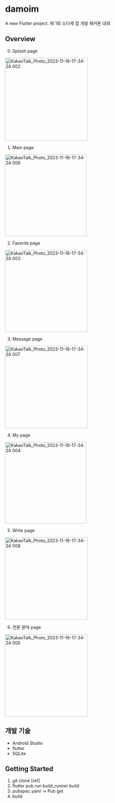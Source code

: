 # damoim

A new Flutter project.
제 1회 소다제 앱 개발 해커톤 대회

## Overview
0. Splash page
<img width="269" alt="KakaoTalk_Photo_2023-11-18-17-34-24 002" src="https://github.com/gyuminv2/da-moim/assets/48640323/1ca093ba-cc93-4007-b8cf-d7c318e9bbfc">

1. Main page
<img width="266" alt="KakaoTalk_Photo_2023-11-18-17-34-24 006" src="https://github.com/gyuminv2/da-moim/assets/48640323/1535aca1-fbb4-476b-8f8e-5a87dacb8979">

2. Favorite page
<img width="267" alt="KakaoTalk_Photo_2023-11-18-17-34-24 003" src="https://github.com/gyuminv2/da-moim/assets/48640323/2e22d5aa-d420-4a5f-9033-e32f7d583cf6">

3. Message page
<img width="268" alt="KakaoTalk_Photo_2023-11-18-17-34-24 007" src="https://github.com/gyuminv2/da-moim/assets/48640323/1bfecc48-b84e-4e24-87cf-f98c0225d70a">

4. My page
<img width="265" alt="KakaoTalk_Photo_2023-11-18-17-34-24 004" src="https://github.com/gyuminv2/da-moim/assets/48640323/6af4c2ce-0ff5-41ad-8f0d-84aa4ef1257d">

5. Write page
<img width="268" alt="KakaoTalk_Photo_2023-11-18-17-34-24 008" src="https://github.com/gyuminv2/da-moim/assets/48640323/abf0400d-b91d-4650-a66d-4dc0b2e13973">

6. 전문 분야 page
<img width="268" alt="KakaoTalk_Photo_2023-11-18-17-34-24 005" src="https://github.com/gyuminv2/da-moim/assets/48640323/ac24fc2c-e177-4ff5-9a07-6fdd416d7606">


## 개발 기술
- Android Studio
- flutter
- SQLite

## Getting Started

1. git clone [ref]
2. flutter pub run build_runner build
3. pubspec.yaml -> Pub get
4. build

